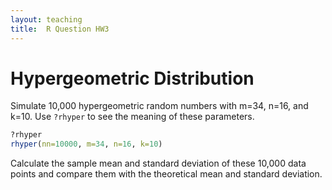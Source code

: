 ```yaml
---
layout: teaching
title:  R Question HW3
---
```


# Hypergeometric Distribution #

Simulate 10,000 hypergeometric random numbers with m=34, n=16, and k=10. Use
`?rhyper` to see the meaning of these parameters.

```r
?rhyper
rhyper(nn=10000, m=34, n=16, k=10)
```

Calculate the sample mean and standard deviation of these 10,000 data points and
compare them with the theoretical mean and standard deviation.
